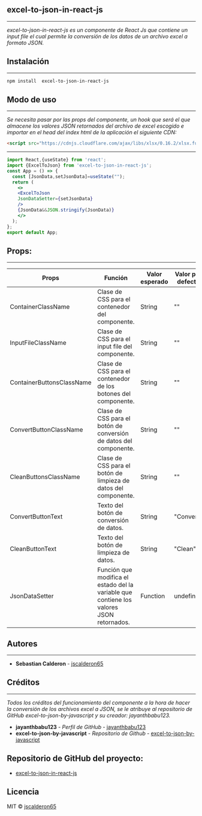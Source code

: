 ## excel-to-json-in-react-js
---
_excel-to-json-in-react-js es un componente de React Js que contiene un input file el cual permite la conversión de los datos de un archivo excel a formato JSON._

## Instalación
---
```bash
npm install  excel-to-json-in-react-js
```

## Modo de uso
---
_Se necesita pasar por las props del componente, un hook que será el que almacene los valores JSON retornados del archivo de excel escogido e importar en el head del index html de la aplicación el siguiente CDN:_

``` html
<script src="https://cdnjs.cloudflare.com/ajax/libs/xlsx/0.16.2/xlsx.full.min.js"></script>
```
---

```jsx
import React,{useState} from 'react';
import {ExcelToJson} from 'excel-to-json-in-react-js';
const App = () => {
  const [JsonData,setJsonData]=useState("");
  return (
    <>    
    <ExcelToJson
    JsonDataSetter={setJsonData}
    />
    {JsonData&&JSON.stringify(JsonData)}
    </>
  );
};
export default App;
```

## Props:
---
| Props                     | Función                                                                                  | Valor esperado | Valor por defecto | Es requerido |
|---------------------------|------------------------------------------------------------------------------------------|----------------|-------------------|--------------|
| ContainerClassName        | Clase de CSS para el contenedor del componente.                                          | String         |         ""        | false        |
| InputFileClassName        | Clase de CSS para el input file del componente.                                          | String         |         ""        | false        |
| ContainerButtonsClassName | Clase de CSS para el contenedor de los botones del componente.                           | String         |         ""        | false        |
| ConvertButtonClassName    | Clase de CSS para el botón de conversión de datos del componente.                        | String         |         ""        | false        |
| CleanButtonsClassName     | Clase de CSS para el botón de limpieza de datos del componente.                          | String         |         ""        | false        |
| ConvertButtonText         | Texto del botón de conversión de datos.                                                  | String         |     "Convert"     | false        |
| CleanButtonText           | Texto del botón de limpieza de datos.                                                    | String         |      "Clean"      | false        |
| JsonDataSetter            | Función que modifica el estado del la variable que contiene los valores JSON retornados. | Function       |     undefined     | true         |

## Autores 
---
* **Sebastian Calderon** - [jscalderon65](https://github.com/jscalderon65)

## Créditos
---
_Todos los créditos del funcionamiento del componente a la hora de hacer la conversión de los archivos excel a JSON, se le atribuye al repositorio de GitHub excel-to-json-by-javascript y su creador: jayanthbabu123._

* **jayanthbabu123** - *Perfil de GitHub* - [jayanthbabu123](https://github.com/jayanthbabu123)
* **excel-to-json-by-javascript** - *Repositorio de Github* - [excel-to-json-by-javascript](https://github.com/jayanthbabu123/excel-to-json-by-javascript)

## Repositorio de GitHub del proyecto:
* [excel-to-json-in-react-js](https://github.com/jscalderon65/excel-to-json-in-react-js)

## Licencia
MIT © [jscalderon65](https://github.com/jscalderon65)
